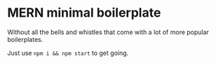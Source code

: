 # MERN minimal boilerplate

Without all the bells and whistles that come with a lot of more popular boilerplates.

Just use `npm i && npm start` to get going.